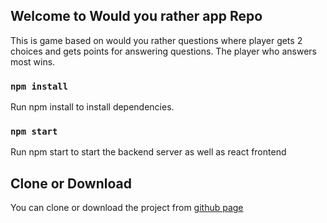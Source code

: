 ## Welcome to Would you rather app Repo
This is game based on would you rather questions where player gets 2 choices and gets points for answering questions. The player who answers most  wins.

### `npm install`
Run npm install to install dependencies.

### `npm start`
Run npm start to start the backend server as well as react frontend

## Clone or Download
You can clone or download the project from [github page](https://github.com/sandeep2194/would-you-rather)